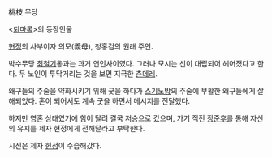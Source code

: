 桃枝 무당  

<[퇴마록](%ED%87%B4%EB%A7%88%EB%A1%9D.md)>의 등장인물

[현정](%ED%98%84%EC%A0%95.md)의 사부이자 의모(義母), 청홍검의 원래 주인.

박수무당 [최철기](%EC%B5%9C%EC%B2%A0%EA%B8%B0.md)옹과는 과거 연인사이였다. 그러나 모시는 신이 대립되어
헤어졌다고 한다. 두 노인이 투닥거리는 것을 보면 지극한 [츤데레](%EC%B8%A4%EB%8D%B0%EB%A0%88.md).

왜구들의 주술을 약화시키기 위해 굿을 하다가 [스기노방](%EC%8A%A4%EA%B8%B0%EB%85%B8%EB%B0%A9.md)의
주술에 부활한 왜구들에게 살해되었다. 혼이 되어서도 계속 굿을 하면서 메시지를 전달했다.

하지만 영혼 상태였기에 힘이 달려 결국 저승으로 갔으며, 가기 직전
[장준후](%EC%9E%A5%EC%A4%80%ED%9B%84.md)를 통해 자신의 유지를 제자 현정에게 전해달라고 부탁한다.

시신은 제자 [현정](%ED%98%84%EC%A0%95.md)이 수습해갔다.

